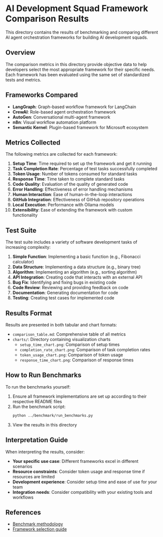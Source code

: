 # AI Development Squad Framework Comparison Results

This directory contains the results of benchmarking and comparing different AI agent orchestration frameworks for building AI development squads.

## Overview

The comparison metrics in this directory provide objective data to help developers select the most appropriate framework for their specific needs. Each framework has been evaluated using the same set of standardized tests and metrics.

## Frameworks Compared

- **LangGraph**: Graph-based workflow framework for LangChain
- **CrewAI**: Role-based agent orchestration framework
- **AutoGen**: Conversational multi-agent framework
- **n8n**: Visual workflow automation platform
- **Semantic Kernel**: Plugin-based framework for Microsoft ecosystem

## Metrics Collected

The following metrics are collected for each framework:

1. **Setup Time**: Time required to set up the framework and get it running
2. **Task Completion Rate**: Percentage of test tasks successfully completed
3. **Token Usage**: Number of tokens consumed for standard tasks
4. **Response Time**: Time taken to complete standard tasks
5. **Code Quality**: Evaluation of the quality of generated code
6. **Error Handling**: Effectiveness of error handling mechanisms
7. **Human Interaction**: Ease of human-in-the-loop interactions
8. **GitHub Integration**: Effectiveness of GitHub repository operations
9. **Local Execution**: Performance with Ollama models
10. **Extensibility**: Ease of extending the framework with custom functionality

## Test Suite

The test suite includes a variety of software development tasks of increasing complexity:

1. **Simple Function**: Implementing a basic function (e.g., Fibonacci calculator)
2. **Data Structure**: Implementing a data structure (e.g., binary tree)
3. **Algorithm**: Implementing an algorithm (e.g., sorting algorithm)
4. **API Integration**: Creating code that interacts with an external API
5. **Bug Fix**: Identifying and fixing bugs in existing code
6. **Code Review**: Reviewing and providing feedback on code
7. **Documentation**: Generating documentation for code
8. **Testing**: Creating test cases for implemented code

## Results Format

Results are presented in both tabular and chart formats:

- `comparison_table.md`: Comprehensive table of all metrics
- `charts/`: Directory containing visualization charts
  - `setup_time_chart.png`: Comparison of setup times
  - `completion_rate_chart.png`: Comparison of task completion rates
  - `token_usage_chart.png`: Comparison of token usage
  - `response_time_chart.png`: Comparison of response times

## How to Run Benchmarks

To run the benchmarks yourself:

1. Ensure all framework implementations are set up according to their respective README files
2. Run the benchmark script:
   ```bash
   python ../benchmark/run_benchmarks.py
   ```
3. View the results in this directory

## Interpretation Guide

When interpreting the results, consider:

- **Your specific use case**: Different frameworks excel in different scenarios
- **Resource constraints**: Consider token usage and response time if resources are limited
- **Development experience**: Consider setup time and ease of use for your team
- **Integration needs**: Consider compatibility with your existing tools and workflows

## References

- [Benchmark methodology](/docs/requirements/benchmark_methodology.md)
- [Framework selection guide](/docs/requirements/framework_selection_guide.md)